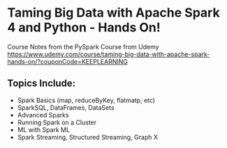 # Taming Big Data with Apache Spark 4 and Python - Hands On!

Course Notes from the PySpark Course from Udemy <br>
https://www.udemy.com/course/taming-big-data-with-apache-spark-hands-on/?couponCode=KEEPLEARNING

## Topics Include:
- Spark Basics (map, reduceByKey, flatmatp, etc)
- SparkSQL, DataFrames, DataSets
- Advanced Sparks
- Running Spark on a Cluster
- ML with Spark ML
- Spark Streaming, Structured Streaming, Graph X
